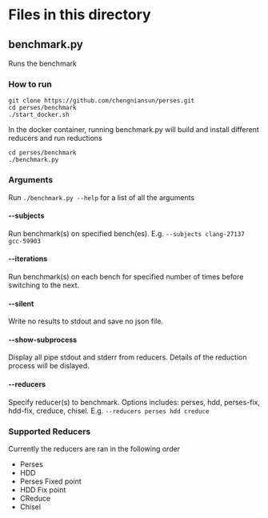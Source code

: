 # Files in this directory

## benchmark.py

Runs the benchmark 

### How to run

```shell
git clone https://github.com/chengniansun/perses.git
cd perses/benchmark
./start_docker.sh
```
In the docker container, running benchmark.py will build and install different reducers and run reductions
```shell
cd perses/benchmark
./benchmark.py
```

### Arguments
Run ```./benchmark.py --help``` for a list of all the arguments

#### --subjects
Run benchmark(s) on specified bench(es). E.g. ```--subjects clang-27137 gcc-59903```

#### --iterations
Run benchmark(s) on each bench for specified number of times before switching to the next.

#### --silent
Write no results to stdout and save no json file.

#### --show-subprocess
Display all pipe stdout and stderr from reducers. Details of the reduction process will be dislayed.

#### --reducers
Specify reducer(s) to benchmark. Options includes: perses, hdd, perses-fix, hdd-fix, creduce, chisel. E.g. ```--reducers perses hdd creduce```



### Supported Reducers
Currently the reducers are ran in the following order
* Perses
* HDD
* Perses Fixed point
* HDD Fix point
* CReduce
* Chisel
